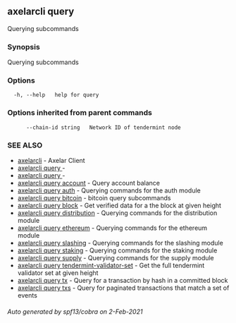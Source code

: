 ## axelarcli query

Querying subcommands

### Synopsis

Querying subcommands

### Options

```
  -h, --help   help for query
```

### Options inherited from parent commands

```
      --chain-id string   Network ID of tendermint node
```

### SEE ALSO

* [axelarcli](axelarcli.md)     - Axelar Client
* [axelarcli query ](axelarcli_query_.md)     -
* [axelarcli query ](axelarcli_query_.md)     -
* [axelarcli query account](axelarcli_query_account.md)     - Query account balance
* [axelarcli query auth](axelarcli_query_auth.md)     - Querying commands for the auth module
* [axelarcli query bitcoin](axelarcli_query_bitcoin.md)     - bitcoin query subcommands
* [axelarcli query block](axelarcli_query_block.md)     - Get verified data for a the block at given height
* [axelarcli query distribution](axelarcli_query_distribution.md)     - Querying commands for the distribution module
* [axelarcli query ethereum](axelarcli_query_ethereum.md)     - Querying commands for the ethereum module
* [axelarcli query slashing](axelarcli_query_slashing.md)     - Querying commands for the slashing module
* [axelarcli query staking](axelarcli_query_staking.md)     - Querying commands for the staking module
* [axelarcli query supply](axelarcli_query_supply.md)     - Querying commands for the supply module
* [axelarcli query tendermint-validator-set](axelarcli_query_tendermint-validator-set.md)     - Get the full tendermint
  validator set at given height
* [axelarcli query tx](axelarcli_query_tx.md)     - Query for a transaction by hash in a committed block
* [axelarcli query txs](axelarcli_query_txs.md)     - Query for paginated transactions that match a set of events

###### Auto generated by spf13/cobra on 2-Feb-2021
